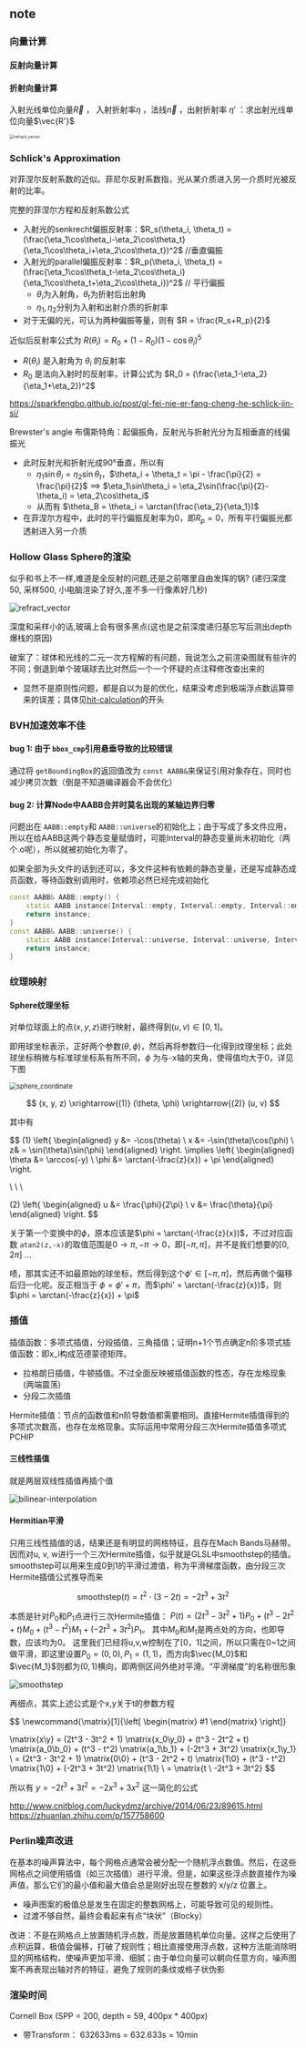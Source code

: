 ## note

### 向量计算

#### 反射向量计算

#### 折射向量计算

入射光线单位向量$\vec{R}$ ， 入射折射率$\eta$ ，法线$\vec{n}$ ，出射折射率 $\eta '$ ：求出射光线单位向量$\vec{R'}$

<img src="./figs/refract_vector.jpg" alt="refract_vector" style="zoom:50%;" />

### Schlick's Approximation

对菲涅尔反射系数的近似。菲尼尔反射系数指，光从某介质进入另一介质时光被反射的比率。

完整的菲涅尔方程和反射系数公式

- 入射光的senkrecht偏振反射率：$R_s(\theta_i, \theta_t) = (\frac{\eta_1\cos\theta_i-\eta_2\cos\theta_t}{\eta_1\cos\theta_i+\eta_2\cos\theta_t})^2$   //垂直偏振
- 入射光的parallel偏振反射率：$R_p(\theta_i, \theta_t) = (\frac{\eta_1\cos\theta_t-\eta_2\cos\theta_i}{\eta_1\cos\theta_t+\eta_2\cos\theta_i})^2$   // 平行偏振
  - $\theta_i$为入射角，$\theta_t$为折射后出射角
  - $\eta_1, \eta_2$分别为入射和出射介质的折射率
- 对于无偏的光，可认为两种偏振等量，则有 $R = \frac{R_s+R_p}{2}$

近似后反射率公式为 $R(\theta_i) = R_0 + (1 - R_0)(1-\cos\theta_i)^5$

- $R(\theta_i)$ 是入射角为 $\theta_i$ 的反射率
- $R_0$ 是法向入射时的反射率，计算公式为 $R_0 = (\frac{\eta_1-\eta_2}{\eta_1+\eta_2})^2$

https://sparkfengbo.github.io/post/gl-fei-nie-er-fang-cheng-he-schlick-jin-si/

Brewster's angle 布儒斯特角：起偏振角，反射光与折射光分为互相垂直的线偏振光

- 此时反射光和折射光成90°垂直，所以有
  - $\eta_1\sin\theta_i = \eta_2\sin\theta_t$，$\theta_i + \theta_t = \pi - \frac{\pi}{2} = \frac{\pi}{2}$ $\implies$ $\eta_1\sin\theta_i = \eta_2\sin(\frac{\pi}{2}-\theta_i) = \eta_2\cos\theta_i$
  - 从而有 $\theta_B = \theta_i = \arctan(\frac{\eta_2}{\eta_1})$
- 在菲涅尔方程中，此时的平行偏振反射率为0，即$R_p = 0$，所有平行偏振光都透射进入另一介质

### Hollow Glass Sphere的渲染

似乎和书上不一样,难道是全反射的问题,还是之前哪里自由发挥的锅? (递归深度50, 采样500, 小电脑渲染了好久,差不多一行像素好几秒)

<img src="./figs/hollow_glass_diff.png" alt="refract_vector" style="zoom:100%;" />

深度和采样小的话,玻璃上会有很多黑点(这也是之前深度递归基忘写后测出depth爆栈的原因)

破案了：球体和光线的二元一次方程解的有问题，我说怎么之前渲染图就有些许的不同；倒退到单个玻璃球去比对然后一个一个怀疑的点注释修改查出来的

- 显然不是原则性问题，都是自以为是的优化，结果没考虑到极端浮点数运算带来的误差；具体见[hit-calculation](./hit-calculation.md)的开头

### BVH加速效率不佳

#### bug 1: 由于 `bbox_cmp`引用悬垂导致的比较错误

通过将 `getBoundingBox`的返回值改为 `const AABB&`来保证引用对象存在，同时也减少拷贝次数（倒是不知道编译器会不会优化）

#### bug 2: 计算Node中AABB合并时莫名出现的某轴边界归零

问题出在 `AABB::empty`和 `AABB::universe`的初始化上；由于写成了多文件应用，所以在给AABB这两个静态变量赋值时，可能Interval的静态变量尚未初始化（两个.o呢），所以就被初始化为零了。

如果全部为头文件的话到还可以，多文件这种有依赖的静态变量，还是写成静态成员函数，等待函数别调用时，依赖项必然已经完成初始化

```cpp
const AABB& AABB::empty() {
    static AABB instance(Interval::empty, Interval::empty, Interval::empty);
    return instance;
}
const AABB& AABB::universe() {
    static AABB instance(Interval::universe, Interval::universe, Interval::universe);
    return instance;
}
```

### 纹理映射

#### Sphere纹理坐标

对单位球面上的点$(x, y, z)$进行映射，最终得到$(u,v) \in [0, 1]$。

即用球坐标表示，正好两个参数$(\theta, \phi)$，然后再将参数归一化得到纹理坐标；此处球坐标稍微与标准球坐标系有所不同，$\phi$ 为与-x轴的夹角，使得值均大于0，详见下图

<img src="./figs/sphere-uvmap.png" alt="sphere_coordinate" style="zoom:80%;" />

$$
(x, y, z) \xrightarrow{(1)} (\theta, \phi) \xrightarrow{(2)} (u, v)
$$

其中有

$$
(1) 
\left\{ \begin{aligned} y &= -\cos(\theta) \\ x &= -\sin(\theta)\cos(\phi) \\ z& = \sin(\theta)\sin(\phi) \end{aligned} \right.
    \implies
\left\{ \begin{aligned} \theta &= \arccos(-y) \\ \phi &= \arctan(-\frac{z}{x}) + \pi \end{aligned} \right.

\ \ \ 

(2)
\left\{
\begin{aligned}
u &= \frac{\phi}{2\pi} \\
v &= \frac{\theta}{\pi}
\end{aligned}
\right.
$$

关于第一个变换中的$\phi$，原本应该是$\phi = \arctan(-\frac{z}{x})$，不过对应函数 `atan2(z,-x)`的取值范围是$0 \to \pi, -\pi \to 0$，即$[-\pi, \pi]$，并不是我们想要的$[0, 2\pi]$ ...

啧，那其实还不如最原始的球坐标，然后得到这个$\phi' \in [-\pi, \pi]$，然后再做个偏移后归一化呢。反正相当于 $\phi = \phi' + \pi$，而$\phi' = \arctan(-\frac{z}{x})$，则$\phi = \arctan(-\frac{z}{x}) + \pi$

### 插值

插值函数：多项式插值，分段插值，三角插值；证明n+1个节点确定n阶多项式插值函数：即x_i构成范德蒙德矩阵。

- 拉格朗日插值，牛顿插值。不过全面反映被插值函数的性态，存在龙格现象(两端震荡)
- 分段二次插值

Hermite插值：节点的函数值和n阶导数值都需要相同。直接Hermite插值得到的多项式次数高，也存在龙格现象。实际运用中常用分段三次Hermite插值多项式PCHIP

#### 三线性插值

就是两层双线性插值再插个值

![bilinear-interpolation](./figs/bilinear_interp.png)

#### Hermitian平滑

只用三线性插值的话，结果还是有明显的网格特征，且存在Mach Bands马赫带。因而对u, v, w进行一个三次Hermite插值，似乎就是GLSL中smoothstep的插值。smoothstep可以用来生成0到1的平滑过渡值，称为平滑梯度函数，由分段三次Hermite插值公式推导而来

$$
\textrm{smoothstep}(t) = t^2\cdot(3-2t) = -2t^3 + 3t^2
$$

本质是针对$P_0$和$P_1$点进行三次Hermite插值： $P(t) = (2t^3 - 3t^2 + 1)P_0 + (t^3 - 2t^2 + t)M_0 + (t^3 - t^2)M_1 + (-2t^3 + 3t^2)P_1$。
其中$M_0$和$M_1$是两点处的方向，也即导数，应该均为0。
这里我们已经将u,v,w控制在了$[0，1]$之间，所以只需在0~1之间做平滑，即这里设置$P_0 = (0, 0), P_1 = (1, 1)$，而方向$\vec{M_0}$和$\vec{M_1}$则都为$(0,1)$横向，即两侧区间外绝对平滑。“平滑梯度”的名称很形象

![smoothstep](./figs/smoothstep.png)

再细点，其实上述公式是个x,y关于t的参数方程

$$
\newcommand{\matrix}[1]{\left[ \begin{matrix} #1 \end{matrix} \right]}

\matrix{x\\y} = (2t^3 - 3t^2 + 1) \matrix{x_0\\y_0} + (t^3 - 2t^2 + t) \matrix{a_0\\b_0} + (t^3 - t^2) \matrix{a_1\\b_1} + (-2t^3 + 3t^2) \matrix{x_1\\y_1}  \\
= (2t^3 - 3t^2 + 1) \matrix{0\\0} + (t^3 - 2t^2 + t) \matrix{1\\0} + (t^3 - t^2) \matrix{1\\0} + (-2t^3 + 3t^2) \matrix{1\\1} \\
= \matrix{t \\ -2t^3 + 3t^2}
$$

所以有 $y = -2t^3 + 3t^2 = -2x^3 + 3x^2$ 这一简化的公式

http://www.cnitblog.com/luckydmz/archive/2014/06/23/89615.html 
https://zhuanlan.zhihu.com/p/157758600

### Perlin噪声改进

在基本的噪声算法中，每个网格点通常会被分配一个随机浮点数值。然后，在这些网格点之间使用插值（如三次插值）进行平滑。但是，如果这些浮点数直接作为噪声值，那么它们的最小值和最大值会总是刚好出现在整数的 x/y/z 位置上。

- 噪声图案的极值总是发生在固定的整数网格上，可能导致可见的规则性。
- 过渡不够自然，最终会看起来有点“块状”（Blocky）

改进：不是在网格点上放置随机浮点数，而是放置随机单位向量。这样之后使用了点积运算，极值会偏移，打破了规则性；相比直接使用浮点数，这种方法能消除明显的网格结构，使噪声更加平滑、细腻；由于单位向量可以朝向任意方向，噪声图案不再表现出轴对齐的特征，避免了规则的条纹或格子状伪影

### 渲染时间

Cornell Box (SPP = 200, depth = 59, 400px * 400px)

- 带Transform： 632633ms = 632.633s = 10min
